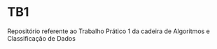 # TB1
Repositório referente ao Trabalho Prático 1 da cadeira de Algoritmos e Classificação de Dados
